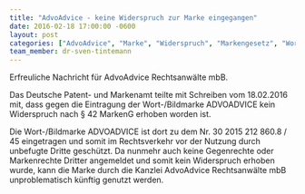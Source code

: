 ```yaml
---
title: "AdvoAdvice - keine Widerspruch zur Marke eingegangen"
date: 2016-02-18 17:00:00 -0600
layout: post
categories: ["AdvoAdvice", "Marke", "Widerspruch", "Markengesetz", "Wortmarke", "Bildmarke", "Patentamt", "Markenamt"]
team_member: dr-sven-tintemann
---
```


Erfreuliche Nachricht für AdvoAdvice Rechtsanwälte mbB.

Das Deutsche Patent- und Markenamt teilte mit Schreiben vom 18.02.2016 mit, dass gegen die Eintragung der Wort-/Bildmarke ADVOADVICE kein Widerspruch nach § 42 MarkenG erhoben worden ist.

Die Wort-/Bildmarke ADVOADVICE ist dort zu dem Nr. 30 2015 212 860.8 / 45 eingetragen und somit im Rechtsverkehr vor der Nutzung durch unbefugte Dritte geschützt. Da nunmehr auch keine Gegenrechte oder Markenrechte Dritter angemeldet und somit kein Widerspruch erhoben wurde, kann die Marke durch die Kanzlei AdvoAdvice Rechtsanwälte mbB unproblematisch künftig genutzt werden.

